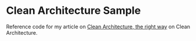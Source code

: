# Clean Architecture Sample
Reference code for my article on [Clean Architecture, the right way](https://bit.ly/CleanArch) on Clean Architecture.
